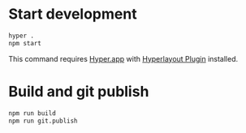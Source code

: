 # Start development

```bash
hyper .
npm start
```

This command requires [Hyper.app](https://hyper.is/) with [Hyperlayout Plugin](https://github.com/timolins/hyperlayout) installed.

# Build and git publish

```bash
npm run build
npm run git.publish
```